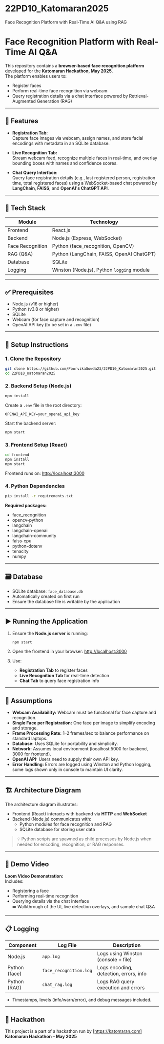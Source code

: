# 22PD10_Katomaran2025
Face Recognition Platform with Real-Time AI Q&A using RAG


# Face Recognition Platform with Real-Time AI Q&A

This repository contains a **browser-based face recognition platform** developed for the **Katomaran Hackathon, May 2025**.  
The platform enables users to:
- Register faces
- Perform real-time face recognition via webcam
- Query registration details via a chat interface powered by Retrieval-Augmented Generation (RAG)

---

## 🚀 Features

- **Registration Tab:**  
  Capture face images via webcam, assign names, and store facial encodings with metadata in an SQLite database.

- **Live Recognition Tab:**  
  Stream webcam feed, recognize multiple faces in real-time, and overlay bounding boxes with names and confidence scores.

- **Chat Query Interface:**  
  Query face registration details (e.g., last registered person, registration time, total registered faces) using a WebSocket-based chat powered by **LangChain**, **FAISS**, and **OpenAI's ChatGPT API**.

---

## 🧰 Tech Stack

| Module              | Technology                                      |
|---------------------|--------------------------------------------------|
| Frontend            | React.js                                         |
| Backend             | Node.js (Express, WebSocket)                    |
| Face Recognition    | Python (face_recognition, OpenCV)               |
| RAG (Q&A)           | Python (LangChain, FAISS, OpenAI ChatGPT)       |
| Database            | SQLite                                           |
| Logging             | Winston (Node.js), Python `logging` module       |

---

## ✅ Prerequisites

- Node.js (v16 or higher)
- Python (v3.8 or higher)
- SQLite
- Webcam (for face capture and recognition)
- OpenAI API key (to be set in a `.env` file)

---

## 🔧 Setup Instructions

### 1. Clone the Repository

```bash
git clone https://github.com/PoorvikaGowda23/22PD10_Katomaran2025.git
cd 22PD10_Katomaran2025
```

### 2. Backend Setup (Node.js)

```bash
npm install
```

Create a `.env` file in the root directory:

```
OPENAI_API_KEY=your_openai_api_key
```

Start the backend server:

```bash
npm start
```

### 3. Frontend Setup (React)

```bash
cd frontend
npm install
npm start
```

Frontend runs on: [http://localhost:3000](http://localhost:3000)

### 4. Python Dependencies

```bash
pip install -r requirements.txt
```

**Required packages:**
- face_recognition  
- opencv-python  
- langchain  
- langchain-openai  
- langchain-community  
- faiss-cpu  
- python-dotenv  
- tenacity  
- numpy  

---

## 🗃️ Database

- SQLite database: `face_database.db`  
- Automatically created on first run  
- Ensure the database file is writable by the application

---

## ▶️ Running the Application

1. Ensure the **Node.js server** is running:
   ```bash
   npm start
   ```

2. Open the frontend in your browser:
   [http://localhost:3000](http://localhost:3000)

3. Use:
   - **Registration Tab** to register faces  
   - **Live Recognition Tab** for real-time detection  
   - **Chat Tab** to query face registration info

---

## 🧠 Assumptions

- **Webcam Availability:** Webcam must be functional for face capture and recognition.
- **Single Face per Registration:** One face per image to simplify encoding and storage.
- **Frame Processing Rate:** 1–2 frames/sec to balance performance on standard laptops.
- **Database:** Uses SQLite for portability and simplicity.
- **Network:** Assumes local environment (localhost:5000 for backend, 3000 for frontend).
- **OpenAI API:** Users need to supply their own API key.
- **Error Handling:** Errors are logged using Winston and Python logging, some logs shown only in console to maintain UI clarity.

---

## 🏗️ Architecture Diagram

The architecture diagram illustrates:

- Frontend (React) interacts with backend via **HTTP** and **WebSocket**
- Backend (Node.js) communicates with:
  - Python modules for face recognition and RAG
  - SQLite database for storing user data

> 💡 Python scripts are spawned as child processes by Node.js when needed for encoding, recognition, or RAG responses.

---

## 🎥 Demo Video

**Loom Video Demonstration:**  
Includes:
- Registering a face
- Performing real-time recognition
- Querying details via the chat interface  
➡️ Walkthrough of the UI, live detection overlays, and sample chat Q&A

---

## 📋 Logging

| Component     | Log File               | Description                                |
|---------------|------------------------|--------------------------------------------|
| Node.js       | `app.log`              | Logs using Winston (console + file)        |
| Python (face) | `face_recognition.log` | Logs encoding, detection, errors, info     |
| Python (RAG)  | `chat_rag.log`         | Logs RAG query execution and errors        |

- Timestamps, levels (info/warn/error), and debug messages included.

---

## 🏁 Hackathon

This project is a part of a hackathon run by [https://katomaran.com] **Katomaran Hackathon – May 2025**

